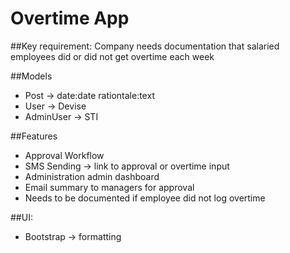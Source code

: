 # Overtime App

##Key requirement: Company needs documentation that salaried employees did or did not get overtime each week

##Models
- Post -> date:date rationtale:text
- User -> Devise
- AdminUser -> STI

##Features
- Approval Workflow
- SMS Sending -> link to approval or overtime input
- Administration admin dashboard
- Email summary to managers for approval
- Needs to be documented if employee did not log overtime

##UI:
- Bootstrap -> formatting

